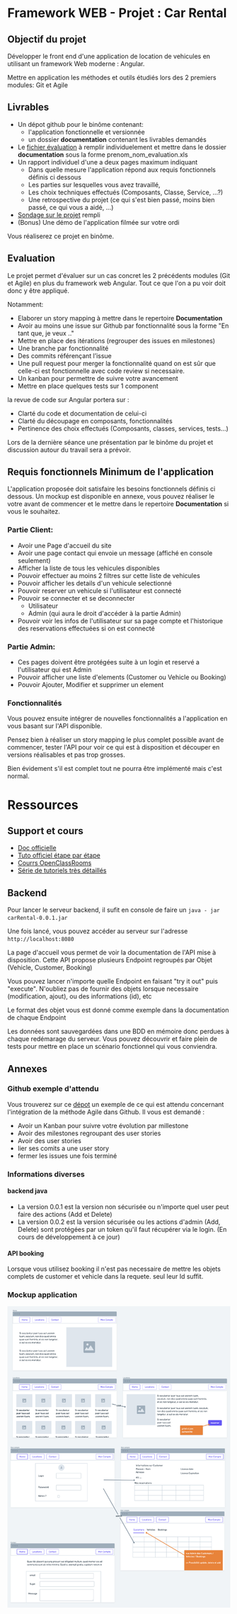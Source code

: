 # Framework WEB - Projet : Car Rental

## Objectif du projet
Développer le front end d'une application de location de vehicules en utilisant un framework Web moderne : Angular. 

Mettre en application les méthodes et outils étudiés lors des 2 premiers modules:  Git et Agile

## Livrables
- Un dépot github pour le binôme contenant: 
  - l'application fonctionnelle et versionnée
  - un dossier **documentation** contenant les livrables demandés
- Le [fichier évaluation](evaluation/evaluation_projets.xls) à remplir individuelement et mettre dans le dossier **documentation** sous la forme prenom_nom_evaluation.xls
- Un rapport individuel d'une a deux pages maximum indiquant
  - Dans quelle mesure l'application répond aux requis fonctionnels définis ci dessous
  - Les parties sur lesquelles vous avez travaillé, 
  -  Les choix techniques effectués (Composants, Classe, Service, ...?)
  - Une retrospective du projet (ce qui s'est bien passé, moins bien passé, ce qui vous a aidé, ...)
- [Sondage sur le projet](https://framaforms.org/casir-lp-2020-2021-framework-web-1618480021) rempli
- (Bonus) Une démo de l'application filmée sur votre ordi
  
Vous réaliserez ce projet en binôme.

## Evaluation
Le projet permet d'évaluer sur un cas concret les 2 précédents modules (Git et Agile) en plus du framework web Angular. Tout ce que l'on a pu voir doit donc y être appliqué.

Notamment:
* Elaborer un story mapping à mettre dans le repertoire **Documentation**
* Avoir au moins une issue sur Github par fonctionnalité sous la forme "En tant que, je veux .."
* Mettre en place des itérations (regrouper des issues en milestones)
* Une branche par fonctionnalité
* Des commits référençant l’issue
* Une pull request pour merger la fonctionnalité quand on est sûr que celle-ci est fonctionnelle avec code review si necessaire.
* Un kanban pour permettre de suivre votre avancement
* Mettre en place quelques tests sur 1 component

la revue de code sur Angular portera sur :
* Clarté du code et documentation de celui-ci
* Clarté du découpage en composants, fonctionnalités
* Pertinence des choix effectués (Composants, classes, services, tests...)

Lors de la dernière séance une présentation par le binôme du projet et discussion autour du travail sera a prévoir.

## Requis fonctionnels Minimum de l'application
L'application proposée doit satisfaire les besoins fonctionnels définis ci dessous. Un mockup est disponible en annexe, vous pouvez réaliser le votre avant de commencer et le mettre dans le repertoire **Documentation** si vous le souhaitez.

### Partie Client:
* Avoir une Page d'accueil du site
* Avoir une page contact qui envoie un message (affiché en console seulement)
* Afficher la liste de tous les vehicules disponibles
* Pouvoir effectuer au moins 2 filtres sur cette liste de vehicules
* Pouvoir afficher les details d'un vehicule selectionné
* Pouvoir reserver un vehicule si l'utilisateur est connecté
* Pouvoir se connecter et se deconnecter 
  * Utilisateur
  * Admin (qui aura le droit d'accéder à la partie Admin)
* Pouvoir voir les infos de l'utilisateur sur sa page compte et l'historique des reservations effectuées si on est connecté

### Partie Admin:
* Ces pages doivent être protégées suite à un login et reservé a l'utilisateur qui est Admin
* Pouvoir afficher une liste d'elements (Customer ou Vehicle ou Booking)
* Pouvoir Ajouter, Modifier et supprimer un element

### Fonctionnalités
Vous pouvez ensuite intégrer de nouvelles fonctionnalités a l'application en vous basant sur l'API disponible.

Pensez bien à réaliser un story mapping le plus complet possible avant de commencer, tester l'API pour voir ce qui est à disposition et découper en versions réalisables et pas trop grosses.

Bien évidement s'il est complet tout ne pourra être implémenté mais c'est normal.

# Ressources

## Support et cours
* [Doc officielle](https://angular.io/docs)
* [Tuto officiel étape par étape](https://angular.io/tutorial)
* [Courrs OpenClassRooms](https://openclassrooms.com/fr/courses/4668271-developpez-des-applications-web-avec-angular)
* [Série de tutoriels très détaillés](https://www.ganatan.com/tutorials/demarrer-avec-angular)

## Backend
Pour lancer le serveur backend, il sufit en console de faire un `java - jar carRental-0.0.1.jar`

Une fois lancé, vous pouvez accéder au serveur sur l'adresse `http://localhost:8080`

La page d'accueil vous permet de voir la documentation de l'API mise à disposition. Cette API propose plusieurs Endpoint regroupés par Objet (Vehicle, Customer, Booking)

Vous pouvez lancer n'importe quelle Endpoint en faisant "try it out" puis "execute".
N'oubliez pas de fournir des objets lorsque necessaire (modification, ajout), ou des informations (id), etc

Le format des objet vous est donné comme exemple dans la documentation de chaque Endpoint

Les données sont sauvegardées dans une BDD en mémoire donc perdues à chaque redémarage du serveur. Vous pouvez découvrir et faire plein de tests pour mettre en place un scénario fonctionnel qui vous conviendra.


## Annexes
### Github exemple d'attendu
Vous trouverez sur ce [dépot](https://github.com/gbesset-formateur/etu-iut-casir-agile-git-example) un exemple de ce qui est attendu concernant l'intégration de la méthode Agile dans Github. Il vous est demandé :
* Avoir un Kanban pour suivre votre évolution par millestone
* Avoir des milestones regroupant des user stories
* Avoir des user stories
* lier ses comits a une user story
* fermer les issues une fois terminé
  

### Informations diverses
#### backend java
* La version 0.0.1 est la version non sécurisée ou n'importe quel user peut faire des actions (Add et Delete)
* La version 0.0.2 est la version sécurisée ou les actions d'admin (Add, Delete) sont protégées par un token qu'il faut récupérer via le login. (En cours de développement à ce jour)

#### API booking
Lorsque vous utilisez booking il n'est pas necessaire de mettre les objets complets de customer et vehicle dans la requete. seul leur Id suffit.

### Mockup application
![Mockup](ressources/mockup.png)